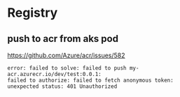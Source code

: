 # Registry

## push to acr from aks pod
https://github.com/Azure/acr/issues/582
```
error: failed to solve: failed to push my-acr.azurecr.io/dev/test:0.0.1: 
failed to authorize: failed to fetch anonymous token:
unexpected status: 401 Unauthorized
```
